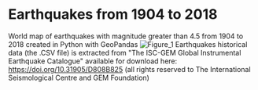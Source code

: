 # Earthquakes from 1904 to 2018
World map of earthquakes with magnitude greater than 4.5 from 1904 to 2018 created in Python with GeoPandas
![Figure_1](https://user-images.githubusercontent.com/6577216/124796932-5faa9e80-df5a-11eb-8944-d7eddfb16ab2.png)
Earthquakes historical data (the .CSV file) is extracted from "The ISC-GEM Global Instrumental Earthquake Catalogue" available for download here: https://doi.org/10.31905/D808B825 (all rights reserved to The International Seismological Centre and GEM Foundation)
